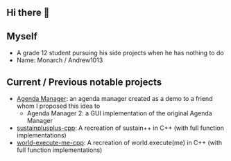 ## Hi there 👋

## Myself
- A grade 12 student pursuing his side projects when he has nothing to do
- Name: Monarch / Andrew1013

## Current / Previous notable projects
- [Agenda Manager](https://github.com/Andrew1013-development/agenda-manager): an agenda manager created as a demo to a friend whom I proposed this idea to
  - Agenda Manager 2: a GUI implementation of the original Agenda Manager 
- [sustainplusplus-cpp](https://github.com/Andrew1013-development/sustainplusplus-cpp): A recreation of sustain++ in C++ (with full function implementations)
- [world-execute-me-cpp](https://github.com/Andrew1013-development/world-execute-me-cpp): A recreation of world.execute(me) in C++ (with full function implementations) 

<!--
**Andrew1013-development/Andrew1013-development** is a ✨ _special_ ✨ repository because its `README.md` (this file) appears on your GitHub profile.

Here are some ideas to get you started:

- 🔭 I’m currently working on ...
- 🌱 I’m currently learning ...
- 👯 I’m looking to collaborate on ...
- 🤔 I’m looking for help with ...
- 💬 Ask me about ...
- 📫 How to reach me: ...
- 😄 Pronouns: ...
- ⚡ Fun fact: ...
-->

